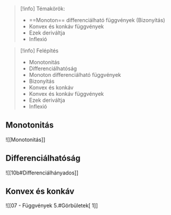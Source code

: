 > [!info] Témakörök:
> - ==Monoton== differenciálható függvények (Bizonyítás)
> - Konvex és konkáv függvények
> - Ezek deriváltja
> - Inflexió


> [!info] Felépítés
> - Monotonitás
> - Differenciálhatóság
> - Monoton differenciálható függvények
> - Bizonyítás
> - Konvex és konkáv
> - Konvex és konkáv függvények
> - Ezek deriváltja
> - Inflexió

## Monotonitás
![[Monotonitás]]
## Differenciálhatóság
![[10b#Differenciálhányados]]
## Konvex és konkáv
![[07 - Függvények 5.#Görbületek[ 1]]